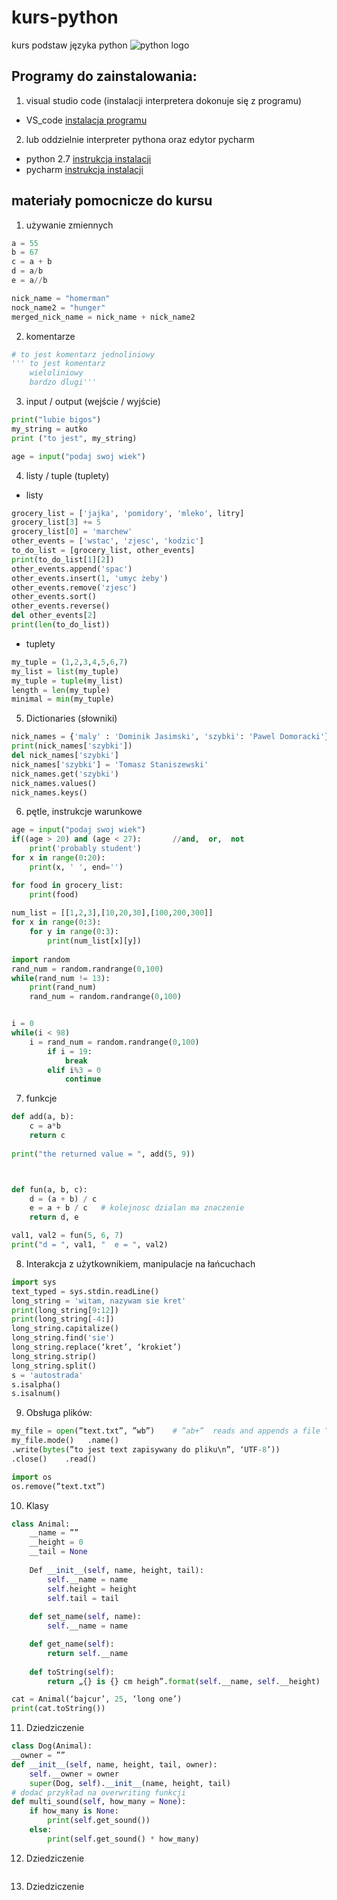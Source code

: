 # kurs-python
kurs podstaw języka python
![python logo](https://www.python.org/static/community_logos/python-logo-inkscape.svg)

## Programy do zainstalowania:

1. visual studio code (instalacji interpretera dokonuje się z programu)
- VS_code [instalacja programu](https://www.youtube.com/watch?v=6-uTHMKaI4M)
2. lub oddzielnie interpreter pythona oraz edytor pycharm
- python 2.7 [instrukcja instalacji](https://www.youtube.com/watch?v=QYUBz4mrnFU)
- pycharm [instrukcja instalacji](https://www.youtube.com/watch?v=QzcaEELafkE)


## materiały pomocnicze do kursu
1. używanie zmiennych
```python
a = 55
b = 67
c = a + b
d = a/b
e = a//b

nick_name = "homerman"
nock_name2 = "hunger"
merged_nick_name = nick_name + nick_name2
```
2. komentarze
```python
# to jest komentarz jednoliniowy
''' to jest komentarz
    wieloliniowy
    bardzo dlugi'''
```
3. input / output (wejście / wyjście)
```python
print("lubie bigos")
my_string = autko
print ("to jest", my_string)

age = input("podaj swoj wiek")
```

4. listy / tuple (tuplety)
- listy
```python
grocery_list = ['jajka', 'pomidory', 'mleko', litry]
grocery_list[3] += 5
grocery_list[0] = 'marchew'
other_events = ['wstac', 'zjesc', 'kodzic']
to_do_list = [grocery_list, other_events]
print(to_do_list[1][2])
other_events.append('spac')
other_events.insert(1, 'umyc żeby')
other_events.remove('zjesc')
other_events.sort()
other_events.reverse()
del other_events[2]
print(len(to_do_list))
```
- tuplety
```python
my_tuple = (1,2,3,4,5,6,7)
my_list = list(my_tuple)
my_tuple = tuple(my_list)
length = len(my_tuple)  
minimal = min(my_tuple)

```
5. Dictionaries (słowniki)
```python
nick_names = {'maly' : 'Dominik Jasimski', 'szybki': 'Pawel Domoracki'}
print(nick_names['szybki'])
del nick_names['szybki']
nick_names['szybki'] = 'Tomasz Staniszewski'
nick_names.get('szybki')
nick_names.values()
nick_names.keys()

```

6. pętle, instrukcje warunkowe
```python
age = input("podaj swoj wiek")
if((age > 20) and (age < 27):       //and,  or,  not
	print('probably student')
for x in range(0:20):
	print(x, ' ', end='')

for food in grocery_list:
	print(food)
    
num_list = [[1,2,3],[10,20,30],[100,200,300]]
for x in range(0:3):
	for y in range(0:3):
		print(num_list[x][y])
        
import random
rand_num = random.randrange(0,100)
while(rand_num != 13):
	print(rand_num)
	rand_num = random.randrange(0,100)


i = 0
while(i < 98) 
	i = rand_num = random.randrange(0,100)
		if i = 19:
			break
		elif i%3 = 0
			continue

```

7. funkcje
```python
def add(a, b):
	c = a*b
	return c
	
print("the returned value = ", add(5, 9))



def fun(a, b, c):
    d = (a + b) / c
    e = a + b / c   # kolejnosc dzialan ma znaczenie
    return d, e

val1, val2 = fun(5, 6, 7)
print("d = ", val1, "  e = ", val2)

```

8. Interakcja z użytkownikiem, manipulacje na łańcuchach
```python
import sys
text_typed = sys.stdin.readLine()
long_string = 'witam, nazywam sie kret'
print(long_string[9:12])
print(long_string[-4:])
long_string.capitalize()
long_string.find('sie')
long_string.replace(‘kret’, ‘krokiet’)	
long_string.strip()	
long_string.split()
s = 'autostrada'
s.isalpha()	
s.isalnum()	

```
9. Obsługa plików:
```python
my_file = open(”text.txt”, ”wb”)	# ”ab+”  reads and appends a file ”r+” reading and writing
my_file.mode()   .name()
.write(bytes(”to jest text zapisywany do pliku\n”, ‘UTF-8’))	
.close()	.read()

import os
os.remove(”text.txt”)
```
10. Klasy
```python
class Animal:
	__name = ””
	__height = 0
	__tail = None
	
	Def __init__(self, name, height, tail):
		self.__name = name
		self.height = height
		self.tail = tail
	
	def set_name(self, name):
		self.__name = name

	def get_name(self):
		return self.__name
	
	def toString(self):
		return „{} is {} cm heigh”.format(self.__name, self.__height)

cat = Animal(‘bajcur’, 25, ‘long one’)
print(cat.toString())

```
11. Dziedziczenie
```python
class Dog(Animal):
__owner = ””
def __init__(self, name, height, tail, owner):
	self.__owner = owner
	super(Dog, self).__init__(name, height, tail)
# dodać przykład na overwriting funkcji
def multi_sound(self, how_many = None):
	if how_many is None:
		print(self.get_sound())
	else:
		print(self.get_sound() * how_many)
```

12. Dziedziczenie
```python

```

13. Dziedziczenie
```python

```
